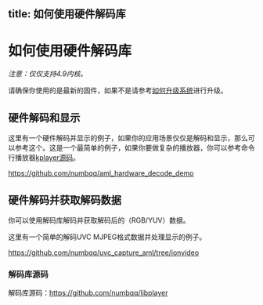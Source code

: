 title: 如何使用硬件解码库
---
# 如何使用硬件解码库

*注意：仅仅支持4.9内核。*

请确保你使用的是最新的固件，如果不是请参考[如何升级系统](/zh-cn/vim1/HowToUpgradeTheSystem.html)进行升级。

## 硬件解码和显示

这里有一个硬件解码并显示的例子，如果你的应用场景仅仅是解码和显示，那么可以参考这个。这是一个最简单的例子，如果你要做复杂的播放器，你可以参考命令行播放器[kplayer源码](https://github.com/numbqq/libplayer)。

https://github.com/numbqq/aml_hardware_decode_demo

## 硬件解码并获取解码数据

你可以使用解码库解码并获取解码后的（RGB/YUV）数据。

这里有一个简单的解码UVC MJPEG格式数据并处理显示的例子。

https://github.com/numbqq/uvc_capture_aml/tree/ionvideo

### 解码库源码

解码库源码：https://github.com/numbqq/libplayer
